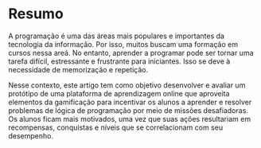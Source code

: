 # Resumo

A programação é uma das áreas mais populares e importantes da tecnologia da informação. Por isso, muitos buscam uma formação 
em cursos nessa areá. No entanto, aprender a programar pode ser tornar uma tarefa difícil, estressante e 
frustrante para iniciantes. Isso se deve à necessidade de memorização e repetição.

Nesse contexto, este artigo tem como objetivo desenvolver e avaliar um protótipo de uma plataforma de aprendizagem 
online que aproveita elementos da gamificação para incentivar os alunos a aprender e resolver problemas de lógica de 
programação por meio de missões desafiadoras. Os alunos ficam mais motivados, uma vez que suas ações resultariam em 
recompensas, conquistas e níveis que se correlacionam com seu desempenho.

